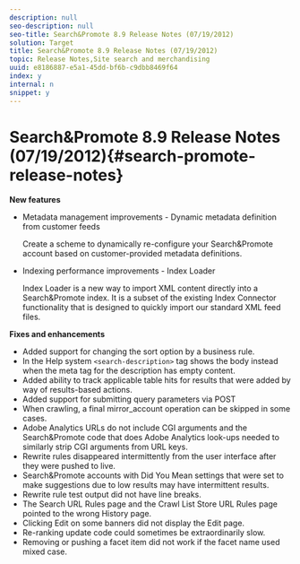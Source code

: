 ```yaml
---
description: null
seo-description: null
seo-title: Search&Promote 8.9 Release Notes (07/19/2012)
solution: Target
title: Search&Promote 8.9 Release Notes (07/19/2012)
topic: Release Notes,Site search and merchandising
uuid: e8186887-e5a1-45dd-bf6b-c9dbb8469f64
index: y
internal: n
snippet: y
---
```


# Search&Promote 8.9 Release Notes (07/19/2012){#search-promote-release-notes}

 **New features**

* Metadata management improvements - Dynamic metadata definition from customer feeds

  Create a scheme to dynamically re-configure your Search&Promote account based on customer-provided metadata definitions. 
* Indexing performance improvements - Index Loader

  Index Loader is a new way to import XML content directly into a Search&Promote index. It is a subset of the existing Index Connector functionality that is designed to quickly import our standard XML feed files.

**Fixes and enhancements**

* Added support for changing the sort option by a business rule. 
* In the Help system `<search-description>` tag shows the body instead when the meta tag for the description has empty content. 
* Added ability to track applicable table hits for results that were added by way of results-based actions. 
* Added support for submitting query parameters via POST 
* When crawling, a final mirror_account operation can be skipped in some cases. 
* Adobe Analytics URLs do not include CGI arguments and the Search&Promote code that does Adobe Analytics look-ups needed to similarly strip CGI arguments from URL keys. 
* Rewrite rules disappeared intermittently from the user interface after they were pushed to live. 
* Search&Promote accounts with Did You Mean settings that were set to make suggestions due to low results may have intermittent results. 
* Rewrite rule test output did not have line breaks. 
* The Search URL Rules page and the Crawl List Store URL Rules page pointed to the wrong History page. 
* Clicking Edit on some banners did not display the Edit page. 
* Re-ranking update code could sometimes be extraordinarily slow. 
* Removing or pushing a facet item did not work if the facet name used mixed case.

